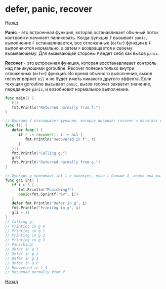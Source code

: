 # defer, panic, recover

[Назад][back]

**Panic** - это встроенная функция, которая останавливает обычный поток контроля и начинает паниковать. Когда
функция `F`
вызывает `panic`, выполнение `F` останавливается, все отложенные (`defer`) функции в `F` выполняются нормально, а
затем `F`
возвращается к своему вызывающему. Для вызывающей стороны `F` ведет себя как вызов `panic`.

**Recover** - это встроенная функция, которая восстанавливает контроль над паникующими goroutine. Recover полезна только
внутри отложенных (`defer`) функций. Во время обычного выполнения, вызов recover вернет `nil` и не будет иметь никакого
другого эффекта. Если текущая goroutine вызывает `panic`, вызов recover захватит значение, переданное `panic`, и
возобновит нормальное выполнение.

```go
func main() {
   f()
   fmt.Println("Returned normally from f.")
}

// Функция f откладывает функцию, которая вызывает recover и печатает восстановленное значение (если оно не равно nil).
func f() {
   defer func() {
      if r := recover(); r != nil {
         fmt.Println("Recovered in f", r)
      }
   }()
   fmt.Println("Calling g.")
   g(0)
   fmt.Println("Returned normally from g.")
}

// Функция g принимает int i и паникует, если i больше 3, иначе она вызывает себя с аргументом i + 1.
func g(i int) {
   if i > 3 {
      fmt.Println("Panicking!")
      panic(fmt.Sprintf("%v", i))
   }
   defer fmt.Println("Defer in g", i)
   fmt.Println("Printing in g", i)
   g(i + 1)
}
// Calling g.
// Printing in g 0
// Printing in g 1
// Printing in g 2
// Printing in g 3
// Panicking!
// Defer in g 3
// Defer in g 2
// Defer in g 1
// Defer in g 0
// Recovered in f 4
// Returned normally from f.
```

[Назад][back]

[back]: <.> "Назад к оглавлению"